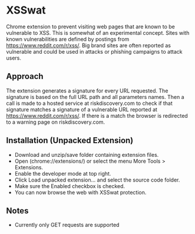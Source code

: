 # XSSwat
Chrome extension to prevent visiting web pages that are known to be vulnerable to XSS. This is somewhat of an experimental concept. Sites with known vulnerabilities are defined by postings from https://www.reddit.com/r/xss/. Big brand sites are often reported as vulnerable and could be used in attacks or phishing campaigns to attack users.

## Approach
The extension generates a signature for every URL requested. The signature is based on the full URL path and all parameters names. Then a call is made to a hosted service at riskdiscovery.com to check if that signature matches a signature of a vulnerable URL reported at https://www.reddit.com/r/xss/. If there is a match the browser is redirected to a warning page on riskdiscovery.com.

## Installation (Unpacked Extension)
- Download and unzip/save folder containing extension files.
- Open (chrome://extensions/) or select the menu More Tools > Extensions.
- Enable the developer mode at top right.
- Click Load unpacked extension... and select the source code folder.
- Make sure the Enabled checkbox is checked.
- You can now browse the web with XSSwat protection.

## Notes
- Currently only GET requests are supported
